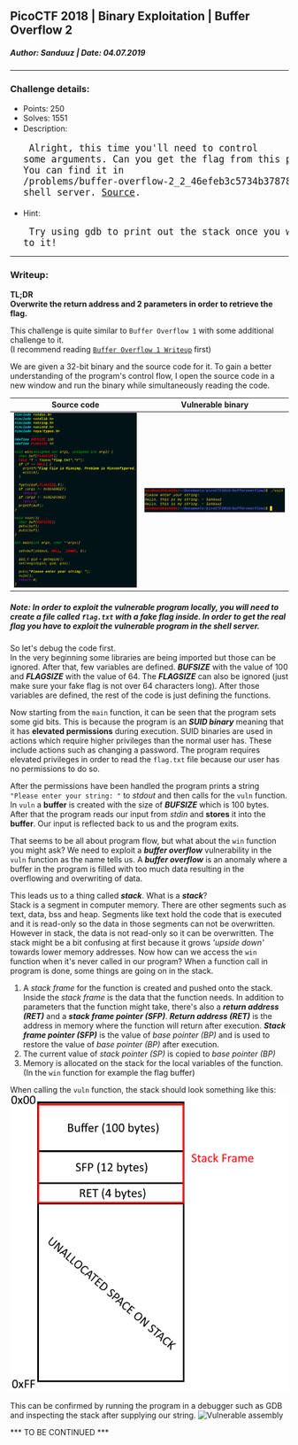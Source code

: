 ## PicoCTF 2018 | Binary Exploitation | Buffer Overflow 2
##### Author: Sanduuz | Date: 04.07.2019
---
### Challenge details:
* Points: 250
* Solves: 1551
* Description:<big><pre>
Alright, this time you'll need to control some arguments.
Can you get the flag from this [program](https://2018shell.picoctf.com/static/8ec59d858594f0e03108cf12e6177682/vuln)?
You can find it in /problems/buffer-overflow-2_2_46efeb3c5734b3787811f1d377efbefa on the shell server.
[Source](https://2018shell.picoctf.com/static/8ec59d858594f0e03108cf12e6177682/vuln.c).
</pre></big>
* Hint:<big><pre>
Try using gdb to print out the stack once you write to it!
</big></pre>

---

### Writeup:

**TL;DR**\
**Overwrite the return address and 2 parameters in order to retrieve the flag.**

This challenge is quite similar to `Buffer Overflow 1` with some additional challenge to it.\
(I recommend reading [`Buffer Overflow 1 Writeup`](https://github.com/Sanduuz/CTFWriteUps/PicoCTF2018/BinaryExploitation/BufferOverflow1/writeup.md) first)

We are given a 32-bit binary and the source code for it. To gain a better understanding of the program's control flow, I open the source code in a new window and run the binary while simultaneously reading the code.

Source code | Vulnerable binary
:----------:|:-----------------:
![source code](https://raw.githubusercontent.com/Sanduuz/CTFWriteUps/master/PicoCTF2018/BinaryExploitation/BufferOverflow2/attachments/source.png) | ![vulnerable binary](https://raw.githubusercontent.com/Sanduuz/CTFWriteUps/master/PicoCTF2018/BinaryExploitation/BufferOverflow2/attachments/vuln.png)

##### Note: In order to exploit the vulnerable program locally, you will need to create a file called `flag.txt` with a fake flag inside. In order to get the real flag you have to exploit the vulnerable program in the shell server.

So let's debug the code first.\
In the very beginning some libraries are being imported but those can be ignored. After that, few variables are defined. _**BUFSIZE**_ with the value of 100 and _**FLAGSIZE**_ with the value of 64. The _**FLAGSIZE**_ can also be ignored (just make sure your fake flag is not over 64 characters long). After those variables are defined, the rest of the code is just defining the functions.

Now starting from the `main` function, it can be seen that the program sets some gid bits. This is because the program is an _**SUID binary**_ meaning that it has **elevated permissions** during execution. SUID binaries are used in actions which require higher privileges than the normal user has. These include actions such as changing a password. The program requires elevated privileges in order to read the `flag.txt` file because our user has no permissions to do so.

After the permissions have been handled the program prints a string `"Please enter your string: "` to _stdout_ and then calls for the `vuln` function. In `vuln` a **buffer** is created with the size of _**BUFSIZE**_ which is 100 bytes. After that the program reads our input from _stdin_ and **stores** it into the **buffer**. Our input is reflected back to us and the program exits.

That seems to be all about program flow, but what about the `win` function you might ask? We need to exploit a _**buffer overflow**_ vulnerability in the `vuln` function as the name tells us. A _**buffer overflow**_ is an anomaly where a buffer in the program is filled with too much data resulting in the overflowing and overwriting of data.

This leads us to a thing called _**stack**_. What is a _**stack**_?\
Stack is a segment in computer memory. There are other segments such as text, data, bss and heap. Segments like text hold the code that is executed and it is read-only so the data in those segments can not be overwritten. However in stack, the data is not read-only so it can be overwritten. The stack might be a bit confusing at first because it grows _'upside down'_ towards lower memory addresses. Now how can we access the `win` function when it's never called in our program? When a function call in program is done, some things are going on in the stack.

1. A _stack frame_ for the function is created and pushed onto the stack. Inside the _stack frame_ is the data that the function needs. In addition to parameters that the function might take, there's also a _**return address (RET)**_ and a _**stack frame pointer (SFP)**_. _**Return address (RET)**_ is the address in memory where the function will return after execution. _**Stack frame pointer (SFP)**_ is the value of _base pointer (BP)_ and is used to restore the value of _base pointer (BP)_ after execution.
2. The current value of _stack pointer (SP)_ is copied to _base pointer (BP)_
3. Memory is allocated on the stack for the local variables of the function. (In the `win` function for example the flag buffer)

When calling the `vuln` function, the stack should look something like this:
![Stack](https://raw.githubusercontent.com/Sanduuz/CTFWriteUps/master/PicoCTF2018/BinaryExploitation/BufferOverflow2/attachments/stack.png)

This can be confirmed by running the program in a debugger such as GDB and inspecting the stack after supplying our string.
![Vulnerable assembly]()

*** TO BE CONTINUED ***
